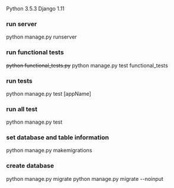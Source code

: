 Python 3.5.3
Django 1.11

### run server
python manage.py runserver

### run functional tests
~~python functional_tests.py~~
python manage.py test functional_tests

### run tests
python manage.py test [appName]

### run all test
python manage.py test

### set database and table information
python manage.py makemigrations

### create database
python manage.py migrate
python manage.py migrate --noinput